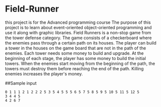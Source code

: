 # Field-Runner
this project is for the Advanced programming course
The purpose of this project is to learn about event-oriented object-oriented programming and use it along with graphic libraries.
Field Runners is a non-stop game from the tower defense category.
The game consists of a checkerboard where the enemies pass through a certain path on its houses. The player can build a tower in the houses on the game board that are not in the path of the enemies. Each tower needs some money to build and upgrade. At the beginning of each stage, the player has some money to build the initial towers. When the enemies start moving from the beginning of the path, the towers must destroy them before reaching the end of the path. Killing enemies increases the player's money.

##Sample input
```
0 1 1 1 2 1 2 2 2 5 3 5 4 5 5 5 6 5 7 5 8 5 9 5 10 5 11 5 12 5
3 4 4 5
4 2 6 7
```

